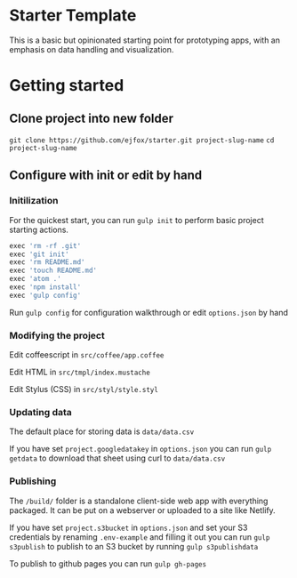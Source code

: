 # Starter Template
This is a basic but opinionated starting point for prototyping apps, with an emphasis on data handling and visualization.

# Getting started
## Clone project into new folder
`git clone https://github.com/ejfox/starter.git project-slug-name`
`cd project-slug-name`

## Configure with init or edit by hand

### Initilization
For the quickest start, you can run `gulp init` to perform basic project starting actions.

```coffeescript
exec 'rm -rf .git'
exec 'git init'
exec 'rm README.md'
exec 'touch README.md'
exec 'atom .'
exec 'npm install'
exec 'gulp config'
```

Run `gulp config` for configuration walkthrough or edit `options.json` by hand

### Modifying the project
Edit coffeescript in `src/coffee/app.coffee`

Edit HTML in `src/tmpl/index.mustache`

Edit Stylus (CSS) in `src/styl/style.styl`

### Updating data
The default place for storing data is `data/data.csv`

If you have set `project.googledatakey` in `options.json` you can run `gulp getdata` to download that sheet using curl to `data/data.csv`

### Publishing
The `/build/` folder is a standalone client-side web app with everything packaged. It can be put on a webserver or uploaded to a site like Netlify.

If you have set `project.s3bucket` in `options.json` and set your S3 credentials by renaming `.env-example` and filling it out you can run `gulp s3publish` to publish to an S3 bucket by running `gulp s3publishdata`

To publish to github pages you can run `gulp gh-pages`
